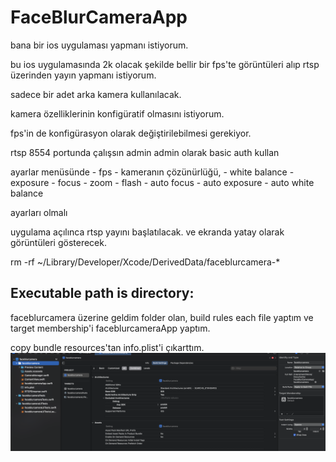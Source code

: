 # FaceBlurCameraApp



bana bir ios uygulaması yapmanı istiyorum.

bu ios uygulamasında 2k olacak şekilde bellir bir fps'te görüntüleri alıp rtsp üzerinden yayın yapmanı istiyorum.

sadece bir adet arka kamera kullanılacak.

kamera özelliklerinin konfigüratif olmasını istiyorum.

fps'in de konfigürasyon olarak değiştirilebilmesi gerekiyor.

rtsp 8554 portunda çalışsın admin admin olarak basic auth kullan

ayarlar menüsünde 
    - fps
    - kameranın çözünürlüğü,
    - white balance
    - exposure
    - focus
    - zoom
    - flash
    - auto focus
    - auto exposure
    - auto white balance

ayarları olmalı

uygulama açılınca rtsp yayını başlatılacak. ve ekranda yatay olarak görüntüleri gösterecek.



rm -rf ~/Library/Developer/Xcode/DerivedData/faceblurcamera-*


## Executable path is directory:
faceblurcamera üzerine geldim folder olan, build rules each file yaptım ve target membership'i faceblurcameraApp yaptım.

copy bundle resources'tan info.plist'i çıkarttım.
![alt text](image.png)